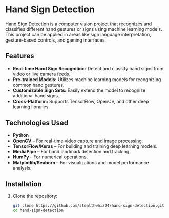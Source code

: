 # Hand Sign Detection

Hand Sign Detection is a computer vision project that recognizes and classifies different hand gestures or signs using machine learning models. This project can be applied in areas like sign language interpretation, gesture-based controls, and gaming interfaces.

## Features

- **Real-time Hand Sign Recognition:** Detect and classify hand signs from video or live camera feeds.
- **Pre-trained Models:** Utilizes machine learning models for recognizing common hand gestures.
- **Customizable Sign Sets:** Easily extend the model to recognize additional hand signs.
- **Cross-Platform:** Supports TensorFlow, OpenCV, and other deep learning libraries.

## Technologies Used

- **Python**
- **OpenCV** – For real-time video capture and image processing.
- **TensorFlow/Keras** – For building and training deep learning models.
- **MediaPipe** – For hand landmark detection and tracking.
- **NumPy** – For numerical operations.
- **Matplotlib/Seaborn** – For visualizations and model performance analysis.

## Installation

1. Clone the repository:
   ```bash
   git clone https://github.com/stealthwhiz24/hand-sign-detection.git
   cd hand-sign-detection
